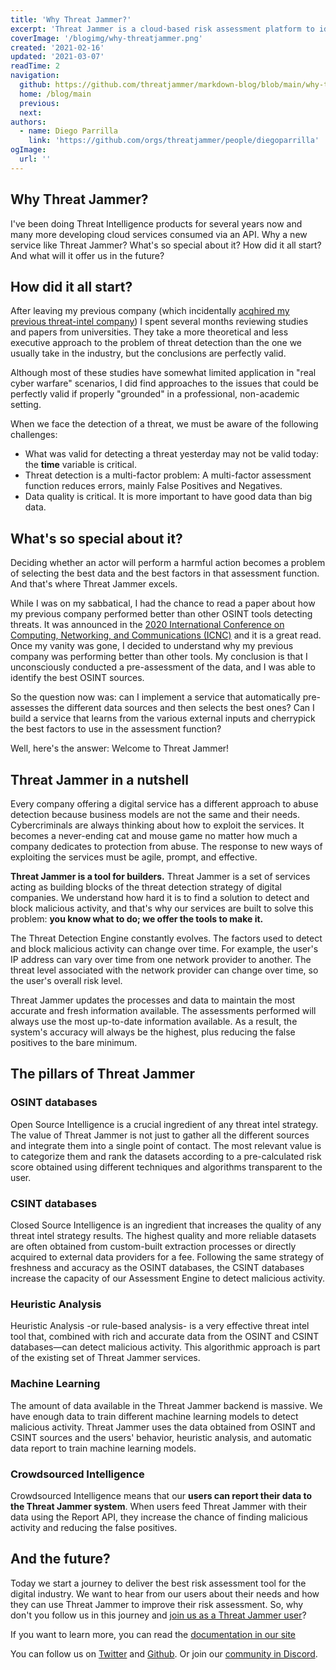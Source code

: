 ```yaml
---
title: 'Why Threat Jammer?'
excerpt: 'Threat Jammer is a cloud-based risk assessment platform to identify and mitigate abuse and threats, but why? Follow me in this story.'
coverImage: '/blogimg/why-threatjammer.png'
created: '2021-02-16'
updated: '2021-03-07'
readTime: 2
navigation:
  github: https://github.com/threatjammer/markdown-blog/blob/main/why-threatjammer.md
  home: /blog/main
  previous: 
  next: 
authors:
  - name: Diego Parrilla
    link: 'https://github.com/orgs/threatjammer/people/diegoparrilla'
ogImage:
  url: ''
---
```


## Why Threat Jammer?

I've been doing Threat Intelligence products for several years now and many more developing cloud services consumed via an API. Why a new service like Threat Jammer? What's so special about it? How did it all start? And what will it offer us in the future?

##  How did it all start?

After leaving my previous company (which incidentally [acqhired my previous threat-intel company](https://www.geekwire.com/2020/auth0-makes-first-ever-acquisition-launch-new-tools-protect-automated-cyberattacks/)) I spent several months reviewing studies and papers from universities. They take a more theoretical and less executive approach to the problem of threat detection than the one we usually take in the industry, but the conclusions are perfectly valid.

Although most of these studies have somewhat limited application in "real cyber warfare" scenarios, I did find approaches to the issues that could be perfectly valid if properly "grounded" in a professional, non-academic setting. 

When we face the detection of a threat, we must be aware of the following challenges:
- What was valid for detecting a threat yesterday may not be valid today: the **time** variable is critical. 
- Threat detection is a multi-factor problem: A multi-factor assessment function reduces errors, mainly False Positives and Negatives.
- Data quality is critical. It is more important to have good data than big data.

## What's so special about it?

Deciding whether an actor will perform a harmful action becomes a problem of selecting the best data and the best factors in that assessment function. And that's where Threat Jammer excels. 

While I was on my sabbatical, I had the chance to read a paper about how my previous company performed better than other OSINT tools detecting threats. It was announced in the [2020 International Conference on Computing, Networking, and Communications (ICNC)](https://www.researchgate.net/publication/340306013_IP_Reputation_Analysis_of_Public_Databases_and_Machine_Learning_Techniques) and it is a great read. Once my vanity was gone, I decided to understand why my previous company was performing better than other tools. My conclusion is that I unconsciously conducted a pre-assessment of the data, and I was able to identify the best OSINT sources.

So the question now was: can I implement a service that automatically pre-assesses the different data sources and then selects the best ones? Can I build a service that learns from the various external inputs and cherrypick the best factors to use in the assessment function?

Well, here's the answer: Welcome to Threat Jammer!

## Threat Jammer in a nutshell

Every company offering a digital service has a different approach to abuse detection because business models are not the same and their needs. Cybercriminals are always thinking about how to exploit the services. It becomes a never-ending cat and mouse game no matter how much a company dedicates to protection from abuse. The response to new ways of exploiting the services must be agile, prompt, and effective.

**Threat Jammer is a tool for builders.** Threat Jammer is a set of services acting as building blocks of the threat detection strategy of digital companies. We understand how hard it is to find a solution to detect and block malicious activity, and that's why our services are built to solve this problem: **you know what to do; we offer the tools to make it.**

The Threat Detection Engine constantly evolves. The factors used to detect and block malicious activity can change over time. For example, the user's IP address can vary over time from one network provider to another. The threat level associated with the network provider can change over time, so the user's overall risk level.

Threat Jammer updates the processes and data to maintain the most accurate and fresh information available. The assessments performed will always use the most up-to-date information available. As a result, the system's accuracy will always be the highest, plus reducing the false positives to the bare minimum.

## The pillars of Threat Jammer

### OSINT databases
Open Source Intelligence is a crucial ingredient of any threat intel strategy. The value of Threat Jammer is not just to gather all the different sources and integrate them into a single point of contact. The most relevant value is to categorize them and rank the datasets according to a pre-calculated risk score obtained using different techniques and algorithms transparent to the user.

### CSINT databases
Closed Source Intelligence is an ingredient that increases the quality of any threat intel strategy results. The highest quality and more reliable datasets are often obtained from custom-built extraction processes or directly acquired to external data providers for a fee. Following the same strategy of freshness and accuracy as the OSINT databases, the CSINT databases increase the capacity of our Assessment Engine to detect malicious activity.

### Heuristic Analysis
Heuristic Analysis -or rule-based analysis- is a very effective threat intel tool that, combined with rich and accurate data from the OSINT and CSINT databases—can detect malicious activity. This algorithmic approach is part of the existing set of Threat Jammer services.

### Machine Learning
The amount of data available in the Threat Jammer backend is massive. We have enough data to train different machine learning models to detect malicious activity. Threat Jammer uses the data obtained from OSINT and CSINT sources and the users' behavior, heuristic analysis, and automatic data report to train machine learning models.

### Crowdsourced Intelligence
Crowdsourced Intelligence means that our **users can report their data to the Threat Jammer system**. When users feed Threat Jammer with their data using the Report API, they increase the chance of finding malicious activity and reducing the false positives.

## And the future?

Today we start a journey to deliver the best risk assessment tool for the digital industry. We want to hear from our users about their needs and how they can use Threat Jammer to improve their risk assessment. So, why don't you follow us in this journey and [join us as a Threat Jammer user](https://threatjammer.com/api/signup)?

If you want to learn more, you can read the [documentation in our site](https://threatjammer.com/docs)

You can follow us on [Twitter](https://twitter.com/threatjammer) and [Github](https://github.com/threatjammer). Or join our [community in Discord](https://threatjammer.com/community).